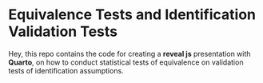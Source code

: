 # Equivalence Tests and Identification Validation Tests

Hey, this repo contains the code for creating a **reveal js** presentation with **Quarto**, on how to conduct statistical tests of equivalence on validation tests of identification assumptions.
